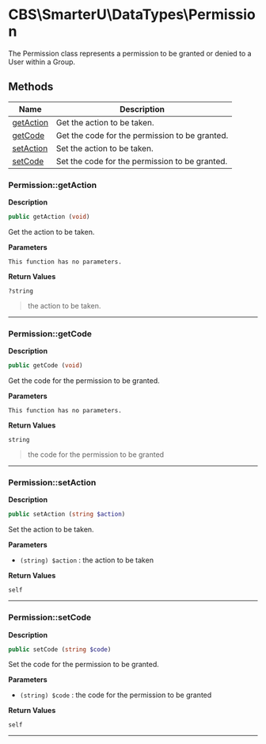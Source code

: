 # CBS\SmarterU\DataTypes\Permission  

The Permission class represents a permission to be granted or denied to a
User within a Group.





## Methods

| Name | Description |
|------|-------------|
|[getAction](#permissiongetaction)|Get the action to be taken.|
|[getCode](#permissiongetcode)|Get the code for the permission to be granted.|
|[setAction](#permissionsetaction)|Set the action to be taken.|
|[setCode](#permissionsetcode)|Set the code for the permission to be granted.|




### Permission::getAction  

**Description**

```php
public getAction (void)
```

Get the action to be taken. 

 

**Parameters**

`This function has no parameters.`

**Return Values**

`?string`

> the action to be taken.


<hr />


### Permission::getCode  

**Description**

```php
public getCode (void)
```

Get the code for the permission to be granted. 

 

**Parameters**

`This function has no parameters.`

**Return Values**

`string`

> the code for the permission to be granted


<hr />


### Permission::setAction  

**Description**

```php
public setAction (string $action)
```

Set the action to be taken. 

 

**Parameters**

* `(string) $action`
: the action to be taken  

**Return Values**

`self`




<hr />


### Permission::setCode  

**Description**

```php
public setCode (string $code)
```

Set the code for the permission to be granted. 

 

**Parameters**

* `(string) $code`
: the code for the permission to be granted  

**Return Values**

`self`




<hr />

